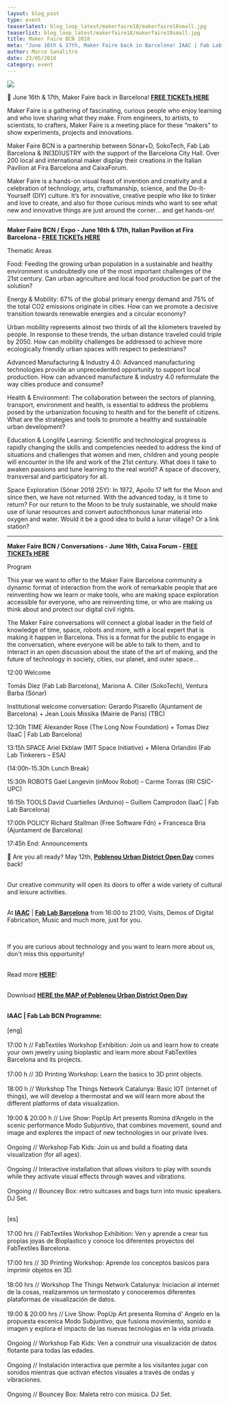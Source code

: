 ```yaml
---
layout: blog_post
type: event
teaserlatest: blog_loop_latest/makerfaire18/makerfaire18small.jpg
teaserlist: blog_loop_latest/makerfaire18/makerfaire18small.jpg
title: Maker Faire BCN 2018
meta: "June 16th & 17th, Maker Faire back in Barcelona! IAAC | Fab Lab BCN will open its doors from 16:00 to 21:00, offering demos of 3D printing, guided tours and much more."
author: Marco Sanalitro
date: 23/05/2018 
category: event
---
```


<img src= "http://www.fablabbcn.org/img/blog/blog_loop_latest/openday18/OPENDAY181.jpg" align="middle"> 
<br>

📣 June 16th & 17th, Maker Faire back in Barcelona! <strong><a href="https://www.eventbrite.com/e/maker-faire-barcelona-2018-registration-45904205715?aff=eac2">FREE TICKETs HERE</a></strong>

Maker Faire is a gathering of fascinating, curious people who enjoy learning and who love sharing what they make. From engineers, to artists, to scientists, to crafters, Maker Faire is a meeting place for these “makers” to show experiments, projects and innovations.

Maker Faire BCN is a partnership between Sónar+D, SokoTech, Fab Lab Barcelona & IN(3D)USTRY with the support of the Barcelona City Hall. Over 200 local and international maker display their creations in the Italian Pavilion at Fira Barcelona and CaixaForum.

Maker Faire is a hands-on visual feast of invention and creativity and a celebration of technology, arts, craftsmanship, science, and the Do-It-Yourself (DIY) culture. It’s for innovative, creative people who like to tinker and love to create, and also for those curious minds who want to see what new and innovative things are just around the corner… and get hands-on!
______________________

<strong>Maker Faire BCN / Expo -  June 16th & 17th, Italian Pavilion at Fira Barcelona - <a href="https://www.eventbrite.com/e/maker-faire-barcelona-2018-registration-45904205715?aff=eac2">FREE TICKETs HERE</a></strong>

Thematic Areas

Food: Feeding the growing urban population in a sustainable and healthy environment is undoubtedly one of the most important challenges of the 21st century. Can urban agriculture and local food production be part of the solution?

Energy & Mobility: 67% of the global primary energy demand and 75% of the total CO2 emissions originate in cities. How can we promote a decisive transition towards renewable energies and a circular economy?

Urban mobility represents almost two thirds of all the kilometers traveled by people. In response to these trends, the urban distance traveled could triple by 2050. How can mobility challenges be addressed to achieve more ecologically friendly urban spaces with respect to pedestrians?

Advanced Manufacturing & Industry 4.0: Advanced manufacturing technologies provide an unprecedented opportunity to support local production. How can advanced manufacture & industry 4.0 reformulate the way cities produce and consume?

Health & Environment: The collaboration between the sectors of planning, transport, environment and health, is essential to address the problems posed by the urbanization focusing to health and for the benefit of citizens. What are the strategies and tools to promote a healthy and sustainable urban development?

Education & Longlife Learning: Scientific and technological progress is rapidly changing the skills and competencies needed to address the kind of situations and challenges that women and men, children and young people will encounter in the life and work of the 21st century. What does it take to awaken passions and tune learning to the real world? A space of discovery, transversal and participatory for all.

Space Exploration (Sónar 2018 25Y): In 1972, Apollo 17 left for the Moon and since then, we have not returned. With the advanced today, is it time to return? For our return to the Moon to be truly sustainable, we should make use of lunar resources and convert autochthonous lunar material into oxygen and water. Would it be a good idea to build a lunar village? Or a link station?
______________________

<strong>Maker Faire BCN / Conversations - June 16th, Caixa Forum - <a href="https://www.eventbrite.com/e/maker-faire-barcelona-2018-registration-45904205715?aff=eac2">FREE TICKETs HERE</a></strong>

Program

This year we want to offer to the Maker Faire Barcelona community a dynamic format of interaction from the work of remarkable people that are reinventing how we learn or make tools, who are making space exploration accessible for everyone, who are reinventing time, or who are making us think about and protect our digital civil rights.

The Maker Faire conversations will connect a global leader in the field of knowledge of time, space, robots and more, with a local expert that is making it happen in Barcelona. This is a format for the public to engage in the conversation, where everyone will be able to talk to them, and to interact in an open discussion about the state of the art of making, and the future of technology in society, cities, our planet, and outer space…

12:00 Welcome

Tomás Díez (Fab Lab Barcelona), Mariona A. Ciller (SokoTech), Ventura Barba (Sónar)

Institutional welcome conversation: Gerardo Pisarello (Ajuntament de Barcelona) + Jean Louis Missika (Mairie de Paris) (TBC)

12:30h TIME
Alexander Rose (The Long Now Foundation) + Tomas Diez (IaaC | Fab Lab Barcelona)

13:15h SPACE
Ariel Ekblaw (MIT Space Initiative) + Milena Orlandini (Fab Lab Tinkerers – ESA)

(14:00h-15.30h Lunch Break)

15:30h ROBOTS
Gael Langevin (inMoov Robot) – Carme Torras (IRI CSIC-UPC)

16:15h TOOLS
David Cuartielles (Arduino) – Guillem Camprodon (IaaC | Fab Lab Barcelona)

17:00h POLICY
Richard Stallman (Free Software Fdn) + Francesca Bria (Ajuntament de Barcelona)

17:45h End: Announcements





📣 Are you all ready? May 12th, <strong><a href="http://www.poblenouurbandistrict.com/en/poblenou-open-day-2018/">Poblenou Urban District Open Day</a></strong> comes back! <br><br>

Our creative community will open its doors to offer a wide variety of cultural and leisure activities.<br><br> 

<p>At <strong><a href="https://iaac.net/">IAAC</a></strong> | <strong><a href="https://fablabbcn.org/index.html">Fab Lab Barcelona</a></strong> from 16:00 to 21:00, Visits, Demos of Digital Fabrication, Music and much more, just for you.</p><br> 

If you are curious about technology and you want to learn more about us, don't miss this opportunity!<br><br>

Read more <strong><a href="http://www.poblenouurbandistrict.com/en/poblenou-open-day-2018/">HERE</a></strong>!<br><br>

Download <strong><a href="http://www.poblenouurbandistrict.com/en/map/">HERE the MAP of Poblenou Urban District Open Day</a></strong><br><br>

<strong>IAAC | Fab Lab BCN Programme:</strong><br><br>
[eng]<br><br>
17:00 h // FabTextiles Workshop Exhibition: Join us and learn how to create your own jewelry using bioplastic and learn more about FabTextiles Barcelona and its projects.<br><br>
17:00 h // 3D Printing Workshop: Learn the basics to 3D print objects.<br><br>
18:00 h // Workshop The Things Network Catalunya: Basic IOT (internet of things), we will develop a thermostat and we will learn more about the different platforms of data visualization.<br><br>
19:00 & 20:00 h // Live Show: PopUp Art presents Romina d’Angelo in the scenic performance Modo Subjuntivo, that combines movement, sound and image and explores the impact of new technologies in our private lives.<br><br>
Ongoing // Workshop Fab Kids: Join us and build a floating data visualization (for all ages).<br><br>
Ongoing // Interactive installation that allows visitors to play with sounds while they activate visual effects through waves and vibrations.<br><br>
Ongoing // Bouncey Box: retro suitcases and bags turn into music speakers. DJ Set.<br><br>

[es]<br><br>
17:00 hrs // FabTextiles Workshop Exhibition: Ven y aprende a crear tus propias joyas de Bioplastico y conoce los diferentes proyectos del FabTextiles Barcelona.<br><br>
17:00 hrs // 3D Printing Workshop: Aprende los conceptos basicos para imprimir objetos en 3D.<br><br>
18:00 hrs // Workshop The Things Network Catalunya: Iniciacion al internet de la cosas, realizaremos un termostato y conoceremos diferentes plataformas de visualización de datos.<br><br>
19:00 & 20:00 hrs // Live Show: PopUp Art presenta Romina d' Angelo en la propuesta escenica Modo Subjuntivo, que fusiona movimiento, sonido e imagen y explora el impacto de las nuevas tecnologias en la vida privada.<br><br>
Ongoing // Workshop Fab Kids: Ven a construir una visualización de datos flotante para todas las edades.<br><br>
Ongoing // Instalación interactiva que permite a los visitantes jugar con sonidos mientras que activan efectos visuales a través de ondas y vibraciones.<br><br>
Ongoing // Bouncey Box: Maleta retro con música. DJ Set.<br><br> 
